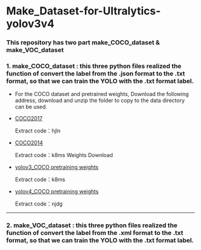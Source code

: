 # Make_Dataset-for-Ultralytics-yolov3v4

### This  repository has two part make_COCO_dataset &  make_VOC_dataset

###   1. make_COCO_dataset : this  three  python  files  realized the function of  convert the label from the .json  format  to the  .txt  format, so that we can train the  YOLO with the .txt  format  label.

- For the  COCO  dataset and pretrained weights,
Download the following address, download and unzip the folder to copy to the data directory can be used.

- [COCO2017](https://pan.baidu.com/s/1KysFL6AmdbCBq4tHDebqlw)
  
  Extract code：hjln

- [COCO2014](https://pan.baidu.com/s/1EoXOR77yEVokqPCaxg8QGg)
  
  Extract code：k8ms
 Weights Download
- [yolov3_COCO pretraining weights](https://pan.baidu.com/s/1JZylwRQIgAd389oWUu0djg)

  Extract code：k8ms
 
- [yolov4_COCO pretraining weights](https://pan.baidu.com/s/1jAGNNC19oQhAIgBfUrkzmQ)

  Extract code：njdg
  
---



### 2. make_VOC_dataset : this  three  python  files  realized  the function of  convert the label  from the .xml  format  to the .txt  format, so that we can train the  YOLO with the .txt  format  label.



